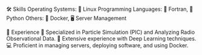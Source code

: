 🛠 Skills
Operating Systems: 🐧 Linux
Programming Languages: 🚀 Fortran, 🐍 Python
Others: 🐳 Docker, 🖥️ Server Management

💼 Experience
🌌 Specialized in Particle Simulation (PIC) and Analyzing Radio Observational Data.
🧠 Extensive experience with Deep Learning techniques.
💻 Proficient in managing servers, deploying software, and using Docker.
